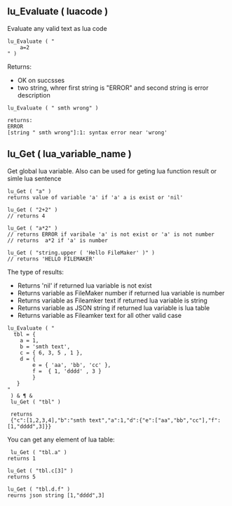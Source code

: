 
## lu_Evaluate ( luacode )
Evaluate any valid text as lua code

```
lu_Evaluate ( " 
    a=2
" ) 
```

Returns:
- OK on succsses
- two string, whrer first string is "ERROR" and second string is error description

```
lu_Evaluate ( " smth wrong" )

returns:
ERROR
[string " smth wrong"]:1: syntax error near 'wrong'

```

## lu_Get ( lua_variable_name )
Get global lua variable. Also can be used for geting lua function result or simle lua sentence

```
lu_Get ( "a" ) 
returns value of variable 'a' if 'a' a is exist or 'nil'
```

```
lu_Get ( "2+2" ) 
// returns 4
```

```
lu_Get ( "a*2" ) 
// returns ERROR if varibale 'a' is not exist or 'a' is not number 
// returns  a*2 if 'a' is number
```
```
lu_Get ( "string.upper ( 'Hello FileMaker' )" ) 
// returns 'HELLO FILEMAKER'
```
The type of results:
- Returns 'nil' if returned lua variable is not exist
- Returns variable as FileMaker number if returned lua variable is number
- Returns variable as Fileamker text if returned lua variable is string
- Returns variable as JSON string if returned lua variable is lua table
- Returns variable as Fileamker text for all other valid case

``` 
lu_Evaluate ( "
  tbl = {
    a = 1,
    b = 'smth text',
    c = { 6, 3, 5 , 1 },
    d = { 
        e = { 'aa', 'bb', 'cc' },
        f =  { 1, 'dddd' , 3 }
        }
   }
"
 ) & ¶ & 
 lu_Get ( "tbl" )

 returns
 {"c":[1,2,3,4],"b":"smth text","a":1,"d":{"e":["aa","bb","cc"],"f":[1,"dddd",3]}}
```
You can get any element of lua table:

```
 lu_Get ( "tbl.a" )
returns 1

lu_Get ( "tbl.c[3]" )
returns 5

lu_Get ( "tbl.d.f" )
reurns json string [1,"dddd",3]
```

  



